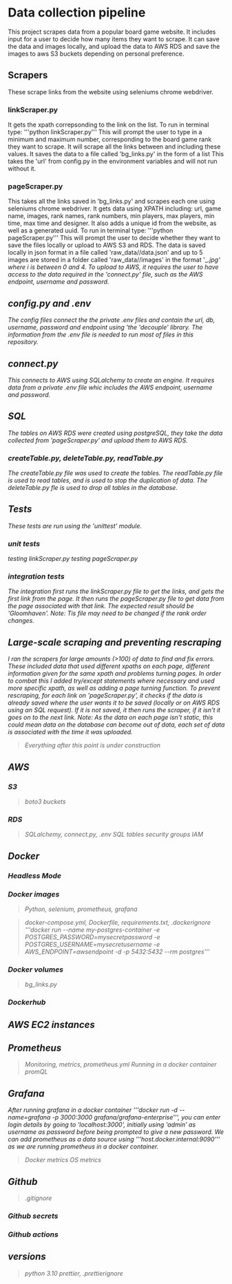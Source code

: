 # Data collection pipeline
This project scrapes data from a popular board game website. It includes input for a user to decide how many items they want to scrape.
It can save the data and images locally, and upload the data to AWS RDS and save the images to aws S3 buckets depending on personal preference.

## Scrapers
These scrape links from the website using seleniums chrome webdriver.

### linkScraper.py
It gets the xpath correpsonding to the link on the list.
To run in terminal type:
'''python linkScraper.py'''
This will prompt the user to type in a minimum and maximum number, corresponding to the board game rank they want to scrape. It will scrape all the links between and including these values.
It saves the data to a file called 'bg_links.py' in the form of a list
This takes the 'url' from config.py in the environment variables and will not run without it.

### pageScraper.py
This takes all the links saved in 'bg_links.py' and scrapes each one using seleniums chrome webdriver.
It gets data using XPATH including:
url, game name, images, rank names, rank numbers, min players, max players, min time, max time and designer.
It also adds a unique id from the website, as well as a generated uuid.
To run in terminal type:
'''python pageScraper.py'''
This will prompt the user to decide whether they want to save the files locally or upload to AWS S3 and RDS.
The data is saved locally in json format in a file called 'raw_data/<id>/data.json' and up to 5 images are stored in a folder called 'raw_data/<id>/images' in the format '<id>_<i>.jpg' where i is between 0 and 4.
To upload to AWS, it requires the user to have access to the data required in the 'connect.py' file, such as the AWS endpoint, username and password.

## config.py and .env
The config files connect the the private .env files and contain the url, db, username, password and endpoint using 'the 'decouple' library.
The information from the .env file is needed to run most of files in this repository.

## connect.py
This connects to AWS using SQLalchemy to create an engine.
It requires data from a private .env file whic includes the AWS endpoint, username and password.

## SQL
The tables on AWS RDS were created using postgreSQL, they take the data collected from 'pageScraper.py' and upload them to AWS RDS.
### createTable.py, deleteTable.py, readTable.py
The createTable.py file was used to create the tables.
The readTable.py file is used to read tables, and is used to stop the duplication of data.
The deleteTable.py fle is used to drop all tables in the database.


## Tests
These tests are run using the 'unittest' module.

### unit tests
testing linkScraper.py
testing pageScraper.py

### integration tests
The integration first runs the linkScraper.py file to get the links, and gets the first link from the page. It then runs the pageScraper.py file to get data from the page associated with that link. The expected result should be 'Gloomhaven'.
Note: Tis file may need to be changed if the rank order changes.


## Large-scale scraping and preventing rescraping
I ran the scrapers for large amounts (>100) of data to find and fix errors. These included data that used different xpaths on each page, different information given for the same xpath and problems turning pages. In order to combat this I added try/except statements where necessary and used more specific xpath, as well as adding a page turning function.
To prevent rescraping, for each link on 'pageScraper.py', it checks if the data is already saved where the user wants it to be saved (locally or on AWS RDS using an SQL request). If it is not saved, it then runs the scraper, if it isn't it goes on to the next link.
Note: As the data on each page isn't static, this could mean data on the database can become out of data, each set of data is associated with the time it was uploaded.


 > Everything after this point is under construction

## AWS
### S3
> boto3
> buckets
### RDS
> SQLalchemy, connect.py,  .env
> SQL tables
> security groups
> IAM

## Docker
### Headless Mode

### Docker images
> Python, selenium, prometheus, grafana

> docker-compose.yml, Dockerfile, requirements.txt, .dockerignore
'''docker run --name my-postgres-container -e POSTGRES_PASSWORD=mysecretpassword -e POSTGRES_USERNAME=mysecretusername -e AWS_ENDPOINT=awsendpoint -d -p 5432:5432 --rm postgres'''

### Docker volumes
> bg_links.py
### Dockerhub


## AWS EC2 instances


## Prometheus
> Monitoring, metrics, prometheus.yml
> Running in a docker container
> promQL

## Grafana
After running grafana in a docker container 
'''docker run -d --name=grafana -p 3000:3000 grafana/grafana-enterprise''', you can enter login details by going to 'localhost:3000', initially using 'admin' as username as password before being prompted to give a new password.
We can add prometheus as a data source using '''host.docker.internal:9090''' as we are running prometheus in a docker container.
> Docker metrics
> OS metrics

## Github
> .gitignore

### Github secrets
### Github actions



## versions
> python 3.10
> prettier, .prettierignore